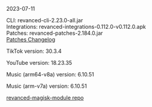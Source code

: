2023-07-11
  
CLI: revanced-cli-2.23.0-all.jar  
Integrations: revanced-integrations-0.112.0-v0.112.0.apk  
Patches: revanced-patches-2.184.0.jar  
[Patches Changelog](https://github.com/revanced/revanced-patches/releases/tag/v2.184.0)  

TikTok version: 30.3.4  

YouTube version: 18.23.35  

Music (arm64-v8a) version: 6.10.51  

Music (arm-v7a) version: 6.10.51  

[revanced-magisk-module repo](https://github.com/j-hc/revanced-magisk-module)
